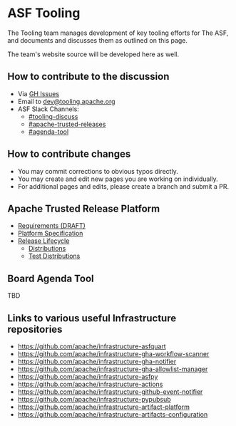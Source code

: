 # ASF Tooling

The Tooling team manages development of key tooling efforts for The ASF, and documents and discusses them as outlined on this page.

The team's website source will be developed here as well.

## How to contribute to the discussion

- Via [GH Issues](../../issues)
- Email to dev@tooling.apache.org
- ASF Slack Channels:
  - [#tooling-discuss](https://the-asf.slack.com/archives/C086X8CKEMB)
  - [#apache-trusted-releases](https://the-asf.slack.com/archives/C049WADAAQG)
  - [#agenda-tool](https://the-asf.slack.com/archives/C0209DTD3ST)

## How to contribute changes

- You may commit corrections to obvious typos directly.
- You may create and edit new pages you are working on individually.
- For additional pages and edits, please create a branch and submit a PR.

## Apache Trusted Release Platform

- [Requirements (DRAFT)](apache-trusted-release/requirements.md)
- [Platform Specification](apache-trusted-release/platform.md)
- [Release Lifecycle](apache-trusted-release/lifecycle.md)
  - [Distributions](apache-trusted-release/distributions.md)
  - [Test Distributions](apache-trusted-release/test-distributions.md)

## Board Agenda Tool

TBD

## Links to various useful Infrastructure repositories

- https://github.com/apache/infrastructure-asfquart
- https://github.com/apache/infrastructure-gha-workflow-scanner
- https://github.com/apache/infrastructure-gha-notifier
- https://github.com/apache/infrastructure-gha-allowlist-manager
- https://github.com/apache/infrastructure-asfpy
- https://github.com/apache/infrastructure-actions
- https://github.com/apache/infrastructure-github-event-notifier
- https://github.com/apache/infrastructure-pypubsub
- https://github.com/apache/infrastructure-artifact-platform
- https://github.com/apache/infrastructure-artifacts-configuration
